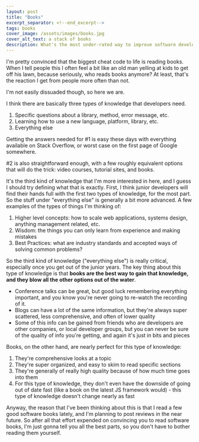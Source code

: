 ```yaml
---
layout: post
title: "Books"
excerpt_separator: <!--end_excerpt-->
tags: books
cover_image: /assets/images/books.jpg
cover_alt_text: a stack of books
description: What's the most under-rated way to improve software development skills? Books, hands down.
---
```

I'm pretty convinced that the biggest cheat code to life is reading books. When I tell people this I often feel a bit like an old man yelling at kids to get off his lawn, because seriously, who reads books anymore? At least, that's the reaction I get from people more often than not.
<!--end_excerpt-->
I'm not easily dissuaded though, so here we are.

I think there are basically three types of knowledge that developers need. 
1. Specific questions about a library, method, error message, etc. 
2. Learning how to use a new language, platform, library, etc.
3. Everything else

Getting the answers needed for #1 is easy these days with everything available on Stack Overflow, or worst case on the first page of Google somewhere.

#2 is also straightforward enough, with a few roughly equivalent options that will do the trick: video courses, tutorial sites, and books.

It's the third kind of knowledge that I'm more interested in here, and I guess I should try defining what that is exactly.
First, I think junior developers will find their hands full with the first two types of knowledge, for the most part. So the stuff under "everything else"
is generally a bit more advanced. A few examples of the types of things I'm thinking of:
1. Higher level concepts: how to scale web applications, systems design, anything management related, etc.
2. Wisdom: the things you can only learn from experience and making mistakes
3. Best Practices: what are industry standards and accepted ways of solving common problems?

So the third kind of knowledge ("everything else") is really critical, especially once you get out of the junior years. The key thing about this type of knowledge is that **books are the best way to gain that knowledge, and they blow all the other options out of the water**.

- Conference talks can be great, but good luck remembering everything important, and you know you're never going to re-watch the recording of it.
- Blogs can have a lot of the same information, but they're always super scattered, less comprehensive, and often of lower quality
- Some of this info can be gained from friends who are developers are other companies, or local developer groups, but you can never be sure of the quality of info you're getting, and again it's just in bits and pieces

Books, on the other hand, are nearly perfect for this type of knowledge:
1. They're comprehensive looks at a topic
2. They're super organized, and easy to skim to read specific sections
3. They're generally of really high quality because of how much time goes into them
4. For this type of knowledge, they don't even have the downside of going out of date fast (like a book on the latest JS framework would) - this type of knowledge doesn't change nearly as fast

Anyway, the reason that I've been thinking about this is that I read a few good software books lately, and I'm planning to post reviews in the near future. So after all that effort expended on convincing you to read software books, I'm just gonna tell you all the best parts, so you don't have to bother reading them yourself.